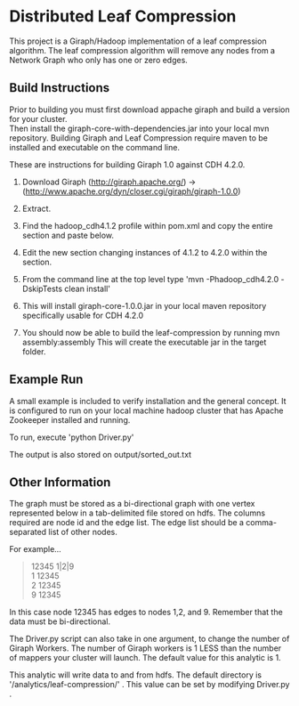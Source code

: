 Distributed Leaf Compression
============================

This project is a Giraph/Hadoop implementation of a leaf compression algorithm.  The leaf compression algorithm will remove any nodes from a Network Graph who only has one or zero edges.


Build Instructions
------------------

Prior to building you must first download appache giraph and build a version for your cluster.  
Then install the giraph-core-with-dependencies.jar into your local mvn repository.  Building Giraph and Leaf Compression require maven to be installed and executable on the command line.

These are instructions for building Giraph 1.0 against CDH 4.2.0.

1. Download Giraph (http://giraph.apache.org/) -> (http://www.apache.org/dyn/closer.cgi/giraph/giraph-1.0.0)

2. Extract.

3. Find the hadoop_cdh4.1.2 profile within pom.xml and copy the entire section and paste below.

4. Edit the new section changing instances of 4.1.2 to 4.2.0 within the section.

5. From the command line at the top level type 'mvn -Phadoop_cdh4.2.0 -DskipTests clean install'

6. This will install giraph-core-1.0.0.jar in your local maven repository specifically usable for CDH 4.2.0

7. You should now be able to build the leaf-compression by running mvn assembly:assembly This will create the executable jar in the target folder.

Example Run
-----------
A small example is included to verify installation and the general concept.  It is configured to run on your local machine hadoop cluster that has Apache Zookeeper installed and running.

To run, execute 'python Driver.py'

The output is also stored on output/sorted_out.txt


Other Information
-----------------

The graph must be stored as a bi-directional graph with one vertex represented below in a 
tab-delimited file stored on hdfs.  The columns required are node id and the edge list.  The edge list should be a comma-separated list of other nodes.

For example...

> 12345	1|2|9<br>
1	12345<br>
2	12345<br>
9	12345<br> 

In this case node 12345 has edges to nodes 1,2, and 9.  Remember that the data must be bi-directional.

The Driver.py script can also take in one argument, to change the number of Giraph Workers.  The number of Giraph workers is 1 LESS than the number of mappers your cluster will launch.  The default value for this analytic is 1.  

This analytic will write data to and from hdfs.  The default directory is '/analytics/leaf-compression/' .  This value can be set by modifying Driver.py . 



